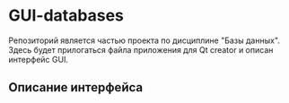# GUI-databases
Репозиторий является частью проекта по дисциплине "Базы данных".
Здесь будет прилогаться файла приложения для Qt creator и описан интерфейс GUI.

## Описание интерфейса
